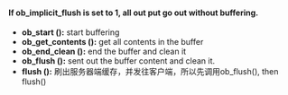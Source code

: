 
#### If ob_implicit_flush is set to 1, all out put go out without buffering.

- **ob_start ():** start buffering
- **ob_get_contents ():** get all contents in the buffer
- **ob_end_clean ():** end the buffer and clean it
- **ob_flush ():** sent out the buffer content and clean it.
- **flush ():** 刷出服务器端缓存，并发往客户端，所以先调用ob_flush(), then flush()
